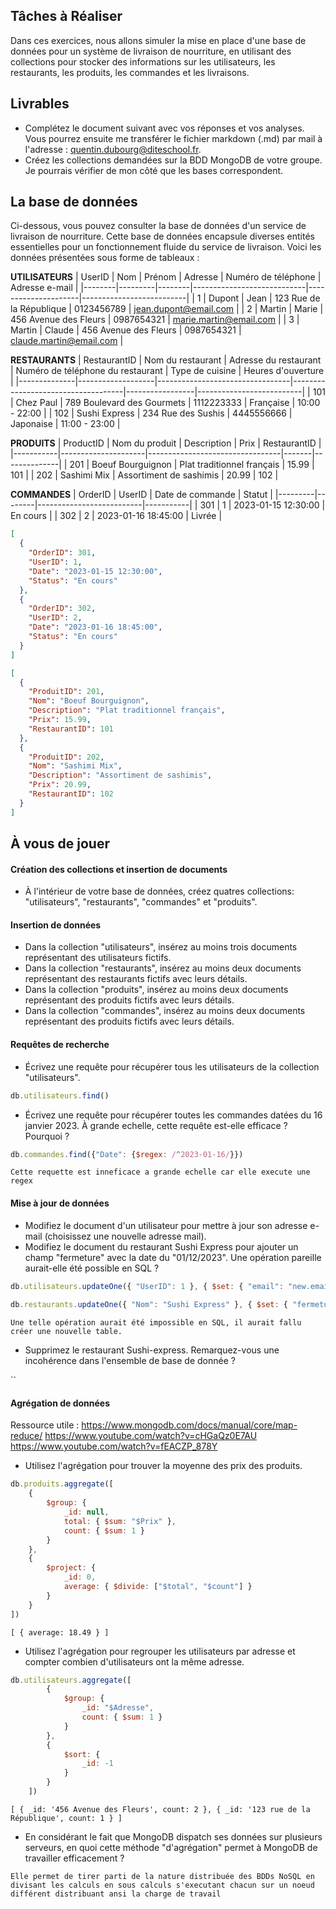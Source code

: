## Tâches à Réaliser

Dans ces exercices, nous allons simuler la mise en place d'une base de données pour un système de livraison de nourriture, en utilisant des collections pour stocker des informations sur les utilisateurs, les restaurants, les produits, les commandes et les livraisons.

## Livrables
- Complétez le document suivant avec vos réponses et vos analyses. Vous pourrez ensuite me transférer le fichier markdown (.md) par mail à  l'adresse : quentin.dubourg@diteschool.fr.
- Créez les collections demandées sur la BDD MongoDB de votre groupe. Je pourrais vérifier de mon côté que les bases correspondent.

## La base de données
Ci-dessous, vous pouvez consulter la base de données d'un service de livraison de nourriture. Cette base de données encapsule diverses entités essentielles pour un fonctionnement fluide du service de livraison. Voici les données présentées sous forme de tableaux : 

**UTILISATEURS**
| UserID | Nom     | Prénom | Adresse                    | Numéro de téléphone | Adresse e-mail           |
|--------|---------|--------|----------------------------|---------------------|--------------------------|
| 1      | Dupont  | Jean   | 123 Rue de la République   | 0123456789          | jean.dupont@email.com   |
| 2      | Martin  | Marie  | 456 Avenue des Fleurs      | 0987654321          | marie.martin@email.com  |
| 3      | Martin  | Claude  | 456 Avenue des Fleurs      | 0987654321          | claude.martin@email.com  |


**RESTAURANTS**
| RestaurantID | Nom du restaurant | Adresse du restaurant          | Numéro de téléphone du restaurant | Type de cuisine | Heures d'ouverture       |
|--------------|-------------------|---------------------------------|------------------------------------|-----------------|--------------------------|
| 101          | Chez Paul         | 789 Boulevard des Gourmets      | 1112223333                         | Française       | 10:00 - 22:00           |
| 102          | Sushi Express     | 234 Rue des Sushis              | 4445556666                         | Japonaise       | 11:00 - 23:00           |

**PRODUITS**
| ProductID | Nom du produit      | Description                     | Prix  | RestaurantID |
|-----------|---------------------|---------------------------------|-------|--------------|
| 201       | Boeuf Bourguignon   | Plat traditionnel français       | 15.99 | 101          |
| 202       | Sashimi Mix         | Assortiment de sashimis          | 20.99 | 102          |

**COMMANDES**
| OrderID | UserID | Date de commande         | Statut    |
|---------|--------|--------------------------|-----------|
| 301     | 1      | 2023-01-15 12:30:00     | En cours  |
| 302     | 2      | 2023-01-16 18:45:00     | Livrée    |

```json
[
  {
    "OrderID": 301,
    "UserID": 1,
    "Date": "2023-01-15 12:30:00",
    "Status": "En cours"
  },
  {
    "OrderID": 302,
    "UserID": 2,
    "Date": "2023-01-16 18:45:00",
    "Status": "En cours"
  }
]
```

```json
[
  {
    "ProduitID": 201,
    "Nom": "Boeuf Bourguignon",
    "Description": "Plat traditionnel français",
    "Prix": 15.99,
    "RestaurantID": 101
  },
  {
    "ProduitID": 202,
    "Nom": "Sashimi Mix",
    "Description": "Assortiment de sashimis",
    "Prix": 20.99,
    "RestaurantID": 102
  }
]
```

## À vous de jouer
#### Création des collections et insertion de documents

- À l'intérieur de votre base de données, créez quatres collections: "utilisateurs", "restaurants", "commandes" et "produits".

#### Insertion de données

- Dans la collection "utilisateurs", insérez au moins trois documents représentant des utilisateurs fictifs.
- Dans la collection "restaurants", insérez au moins deux documents représentant des restaurants fictifs avec leurs détails.
- Dans la collection "produits", insérez au moins deux documents représentant des produits fictifs avec leurs détails.
- Dans la collection "commandes", insérez au moins deux documents représentant des produits fictifs avec leurs détails.

#### Requêtes de recherche

- Écrivez une requête pour récupérer tous les utilisateurs de la collection "utilisateurs".

```js
db.utilisateurs.find()
```

- Écrivez une requête pour récupérer toutes les commandes datées du 16 janvier 2023. À grande echelle, cette requête est-elle efficace ? Pourquoi ?

```js
db.commandes.find({"Date": {$regex: /^2023-01-16/}})
```

`Cette requette est inneficace a grande echelle car elle execute une regex`

#### Mise à jour de données

- Modifiez le document d'un utilisateur pour mettre à jour son adresse e-mail (choisissez une nouvelle adresse mail).
- Modifiez le document du restaurant Sushi Express pour ajouter un champ "fermeture" avec la date du "01/12/2023". Une opération pareille aurait-elle été possible en SQL ?

```js
db.utilisateurs.updateOne({ "UserID": 1 }, { $set: { "email": "new.email@gmail.com"} })
    
db.restaurants.updateOne({ "Nom": "Sushi Express" }, { $set: { "fermeture": "01/12/2023"} })
```

`Une telle opération aurait été impossible en SQL, il aurait fallu créer une nouvelle table.`

- Supprimez le restaurant Sushi-express. Remarquez-vous une incohérence dans l'ensemble de base de donnée ?

``

#### Agrégation de données
Ressource utile : https://www.mongodb.com/docs/manual/core/map-reduce/ https://www.youtube.com/watch?v=cHGaQz0E7AU https://www.youtube.com/watch?v=fEACZP_878Y
- Utilisez l'agrégation pour trouver la moyenne des prix des produits.
 
```js
db.produits.aggregate([
    {
        $group: {
            _id: null,
            total: { $sum: "$Prix" },
            count: { $sum: 1 }
        }
    },
    {
        $project: {
            _id: 0,
            average: { $divide: ["$total", "$count"] }
        }
    }
])
```
`[ { average: 18.49 } ]`

- Utilisez l'agrégation pour regrouper les utilisateurs par adresse et compter combien d'utilisateurs ont la même adresse.

```js
db.utilisateurs.aggregate([
        {
            $group: {
                _id: "$Adresse",
                count: { $sum: 1 }
            }
        },
        {
            $sort: {
                _id: -1
            }
        }
    ])
```

`[
    { _id: '456 Avenue des Fleurs', count: 2 },
    { _id: '123 rue de la République', count: 1 }
]
`

- En considérant le fait que MongoDB dispatch ses données sur plusieurs serveurs, en quoi cette méthode "d'agrégation" permet à MongoDB de travailler efficacement ?

`Elle permet de tirer parti de la nature distribuée des BDDs NoSQL en divisant les calculs en sous calculs s'executant chacun sur un noeud différent distribuant ansi la charge de travail`

